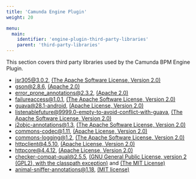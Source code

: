 ```yaml
---
title: 'Camunda Engine Plugin'
weight: 20

menu:
  main:
    identifier: 'engine-plugin-third-party-libraries'
    parent: 'third-party-libraries'
---
```


This section covers third party libraries used by the Camunda BPM Engine Plugin.

* jsr305@3.0.2, [(The Apache Software License, Version 2.0)](http://www.apache.org/licenses/LICENSE-2.0.txt)
* gson@2.8.6, [(Apache 2.0)](http://www.apache.org/licenses/LICENSE-2.0.txt)
* error_prone_annotations@2.3.2, [(Apache 2.0)](http://www.apache.org/licenses/LICENSE-2.0.txt)
* failureaccess@1.0.1, [(The Apache Software License, Version 2.0)](http://www.apache.org/licenses/LICENSE-2.0.txt)
* guava@28.1-android, [(Apache License, Version 2.0)](http://www.apache.org/licenses/LICENSE-2.0.txt)
* listenablefuture@9999.0-empty-to-avoid-conflict-with-guava, [(The Apache Software License, Version 2.0)](http://www.apache.org/licenses/LICENSE-2.0.txt)
* j2objc-annotations@1.3, [(The Apache Software License, Version 2.0)](http://www.apache.org/licenses/LICENSE-2.0.txt)
* commons-codec@1.11, [(Apache License, Version 2.0)](https://www.apache.org/licenses/LICENSE-2.0.txt)
* commons-logging@1.2, [(The Apache Software License, Version 2.0)](http://www.apache.org/licenses/LICENSE-2.0.txt)
* httpclient@4.5.10, [(Apache License, Version 2.0)](http://www.apache.org/licenses/LICENSE-2.0.txt)
* httpcore@4.4.12, [(Apache License, Version 2.0)](http://www.apache.org/licenses/LICENSE-2.0.txt)
* checker-compat-qual@2.5.5, [(GNU General Public License, version 2 (GPL2), with the classpath exception)](http://www.gnu.org/software/classpath/license.html) and [(The MIT License)](http://opensource.org/licenses/MIT)
* animal-sniffer-annotations@1.18, [(MIT license)](http://www.opensource.org/licenses/mit-license.php)
